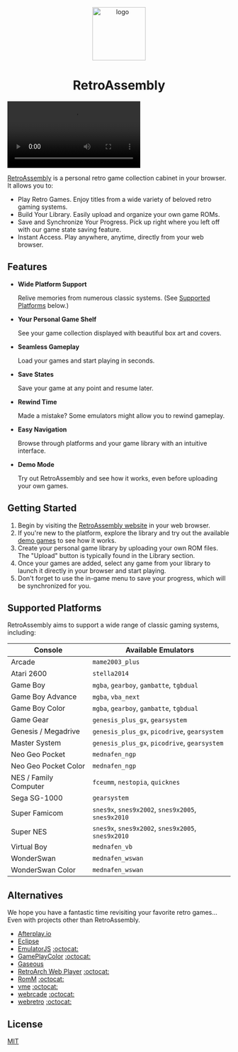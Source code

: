 <p align="center">
  <img src="public/assets/logo/logo-512x512.png" alt="logo" width="120" height="120">
  <h1 align="center">RetroAssembly</h1>
</p>

![](public/assets/screenrecordings/import-roms.mp4)

[RetroAssembly](https://next.retroassembly.com/) is a personal retro game collection cabinet in your browser. It allows you to:
- Play Retro Games. Enjoy titles from a wide variety of beloved retro gaming systems.
- Build Your Library. Easily upload and organize your own game ROMs.
- Save and Synchronize Your Progress. Pick up right where you left off with our game state saving feature.
- Instant Access. Play anywhere, anytime, directly from your web browser.

## Features

- **Wide Platform Support**

  Relive memories from numerous classic systems. (See [Supported Platforms](#supported-platforms) below.)
- **Your Personal Game Shelf**

  See your game collection displayed with beautiful box art and covers.
- **Seamless Gameplay**

  Load your games and start playing in seconds.
- **Save States**

  Save your game at any point and resume later.
- **Rewind Time**

  Made a mistake? Some emulators might allow you to rewind gameplay.
- **Easy Navigation**

  Browse through platforms and your game library with an intuitive interface.
- **Demo Mode**

  Try out RetroAssembly and see how it works, even before uploading your own games.
<!-- - **Virtual Controller**: Play on the go, even without a physical gamepad, using our on-screen virtual controller. -->

## Getting Started
1.  Begin by visiting the [RetroAssembly website](https://next.retroassembly.com/) in your web browser.
2.  If you're new to the platform, explore the library and try out the available [demo games](https://next.retroassembly.com/demo) to see how it works.
3.  Create your personal game library by uploading your own ROM files. The "Upload" button is typically found in the Library section.
4.  Once your games are added, select any game from your library to launch it directly in your browser and start playing.
5.  Don't forget to use the in-game menu to save your progress, which will be synchronized for you.

## Supported Platforms

RetroAssembly aims to support a wide range of classic gaming systems, including:

| Console | Available Emulators |
| - | - |
| Arcade | `mame2003_plus` |
| Atari 2600 | `stella2014` |
| Game Boy | `mgba`, `gearboy`, `gambatte`, `tgbdual` |
| Game Boy Advance | `mgba`, `vba_next` |
| Game Boy Color | `mgba`, `gearboy`, `gambatte`, `tgbdual` |
| Game Gear | `genesis_plus_gx`, `gearsystem` |
| Genesis / Megadrive | `genesis_plus_gx`, `picodrive`, `gearsystem` |
| Master System | `genesis_plus_gx`, `picodrive`, `gearsystem` |
| Neo Geo Pocket | `mednafen_ngp` |
| Neo Geo Pocket Color | `mednafen_ngp` |
| NES / Family Computer | `fceumm`, `nestopia`, `quicknes` |
| Sega SG-1000 | `gearsystem` |
| Super Famicom | `snes9x`, `snes9x2002`, `snes9x2005`, `snes9x2010` |
| Super NES | `snes9x`, `snes9x2002`, `snes9x2005`, `snes9x2010` |
| Virtual Boy | `mednafen_vb` |
| WonderSwan | `mednafen_wswan` |
| WonderSwan Color | `mednafen_wswan` |

## Alternatives
We hope you have a fantastic time revisiting your favorite retro games... Even with projects other than RetroAssembly.

+ [Afterplay.io](https://afterplay.io)
+ [Eclipse](https://eclipseemu.me)
+ [EmulatorJS](https://emulatorjs.org) [:octocat:](https://github.com/EmulatorJS/EmulatorJS)
+ [GamePlayColor](https://gameplaycolor.com) [:octocat:](https://github.com/gameplaycolor/gameplaycolor)
+ [Gaseous](https://github.com/gaseous-project/gaseous-server)
+ [RetroArch Web Player](https://web.libretro.com) [:octocat:](https://github.com/libretro/RetroArch/blob/master/pkg/emscripten/README.md)
+ [RomM](https://romm.app/) [:octocat:](https://github.com/rommapp/romm)
+ [vme](https://gitgalu.github.io/vme/) [:octocat:](https://github.com/gitGalu/vme)
+ [webrcade](https://www.webrcade.com) [:octocat:](https://github.com/webrcade/webrcade)
+ [webretro](https://binbashbanana.github.io/webretro/) [:octocat:](https://github.com/BinBashBanana/webretro)

## License
[MIT](license)
